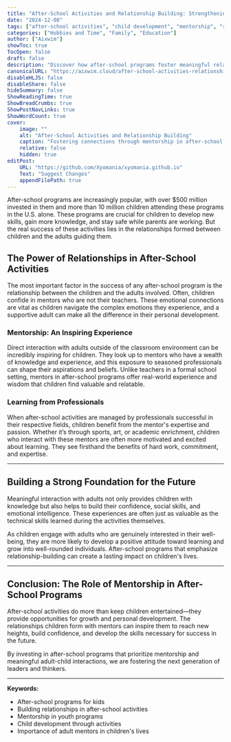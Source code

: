 ```yaml
---
title: "After-School Activities and Relationship Building: Strengthening Connections"
date: "2024-12-08"
tags: ["after-school activities", "child development", "mentorship", "relationship building", "youth programs"]
categories: ["Hobbies and Time", "Family", "Education"]
author: ["Aixwim"]
showToc: true
TocOpen: false
draft: false
description: "Discover how after-school programs foster meaningful relationships between children and mentors, and why these connections are vital for growth and success."
canonicalURL: "https://aixwim.cloud/after-school-activities-relationship-building"
disableHLJS: false
disableShare: false
hideSummary: false
ShowReadingTime: true
ShowBreadCrumbs: true
ShowPostNavLinks: true
ShowWordCount: true
cover:
    image: ""
    alt: "After-School Activities and Relationship Building"
    caption: "Fostering connections through mentorship in after-school programs"
    relative: false
    hidden: true
editPost:
    URL: "https://github.com/Xyomania/xyomania.github.io"
    Text: "Suggest Changes"
    appendFilePath: true
---
```


After-school programs are increasingly popular, with over $500 million invested in them and more than 10 million children attending these programs in the U.S. alone. These programs are crucial for children to develop new skills, gain more knowledge, and stay safe while parents are working. But the real success of these activities lies in the relationships formed between children and the adults guiding them.

<!--more-->

## The Power of Relationships in After-School Activities

The most important factor in the success of any after-school program is the relationship between the children and the adults involved. Often, children confide in mentors who are not their teachers. These emotional connections are vital as children navigate the complex emotions they experience, and a supportive adult can make all the difference in their personal development.

### Mentorship: An Inspiring Experience

Direct interaction with adults outside of the classroom environment can be incredibly inspiring for children. They look up to mentors who have a wealth of knowledge and experience, and this exposure to seasoned professionals can shape their aspirations and beliefs. Unlike teachers in a formal school setting, mentors in after-school programs offer real-world experience and wisdom that children find valuable and relatable.

### Learning from Professionals

When after-school activities are managed by professionals successful in their respective fields, children benefit from the mentor's expertise and passion. Whether it’s through sports, art, or academic enrichment, children who interact with these mentors are often more motivated and excited about learning. They see firsthand the benefits of hard work, commitment, and expertise.

---

## Building a Strong Foundation for the Future

Meaningful interaction with adults not only provides children with knowledge but also helps to build their confidence, social skills, and emotional intelligence. These experiences are often just as valuable as the technical skills learned during the activities themselves. 

As children engage with adults who are genuinely interested in their well-being, they are more likely to develop a positive attitude toward learning and grow into well-rounded individuals. After-school programs that emphasize relationship-building can create a lasting impact on children's lives.

---

## Conclusion: The Role of Mentorship in After-School Programs

After-school activities do more than keep children entertained—they provide opportunities for growth and personal development. The relationships children form with mentors can inspire them to reach new heights, build confidence, and develop the skills necessary for success in the future. 

By investing in after-school programs that prioritize mentorship and meaningful adult-child interactions, we are fostering the next generation of leaders and thinkers.

---

**Keywords:**
- After-school programs for kids
- Building relationships in after-school activities
- Mentorship in youth programs
- Child development through activities
- Importance of adult mentors in children's lives
